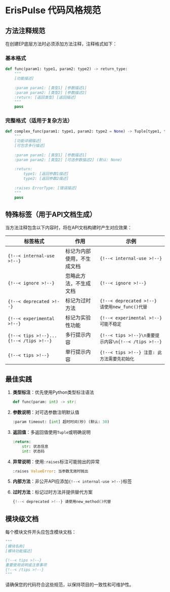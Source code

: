 # ErisPulse 代码风格规范

## 方法注释规范

在创建EP底层方法时必须添加方法注释，注释格式如下：

### 基本格式
```python
def func(param1: type1, param2: type2) -> return_type:
    """
    [功能描述]
    
    :param param1: [类型1] [参数描述1]
    :param param2: [类型2] [参数描述2]
    :return: [返回类型] [返回描述]
    """
    pass
```

### 完整格式（适用于复杂方法）
```python
def complex_func(param1: type1, param2: type2 = None) -> Tuple[type1, type2]:
    """
    [功能详细描述]
    [可包含多行描述]
    
    :param param1: [类型1] [参数描述1]
    :param param2: [类型2] [可选参数描述2] (默认: None)
    
    :return: 
        type1: [返回参数1描述]
        type2: [返回参数2描述]
    
    :raises ErrorType: [错误描述]
    """
    pass
```

## 特殊标签（用于API文档生成）

当方法注释包含以下内容时，将在API文档构建时产生对应效果：

| 标签格式 | 作用 | 示例 |
|---------|------|------|
| `{!--< internal-use >!--}` | 标记为内部使用，不生成文档 | `{!--< internal-use >!--}` |
| `{!--< ignore >!--}` | 忽略此方法，不生成文档 | `{!--< ignore >!--}` |
| `{!--< deprecated >!--}` | 标记为过时方法 | `{!--< deprecated >!--} 请使用new_func()代替` |
| `{!--< experimental >!--}` | 标记为实验性功能 | `{!--< experimental >!--} 可能不稳定` |
| `{!--< tips >!--}...{!--< /tips >!--}` | 多行提示内容 | `{!--< tips >!--}\n重要提示内容\n{!--< /tips >!--}` |
| `{!--< tips >!--}` | 单行提示内容 | `{!--< tips >!--} 注意: 此方法需要先初始化` |

## 最佳实践

1. **类型标注**：优先使用Python类型标注语法
   ```python
   def func(param: int) -> str:
   ```

2. **参数说明**：对可选参数注明默认值
   ```python
   :param timeout: [int] 超时时间(秒) (默认: 30)
   ```

3. **返回值**：多返回值使用`Tuple`或明确说明
   ```python
   :return: 
       str: 状态信息
       int: 状态码
   ```

4. **异常说明**：使用`:raises`标注可能抛出的异常
   ```python
   :raises ValueError: 当参数无效时抛出
   ```

5. **内部方法**：非公开API应添加`{!--< internal-use >!--}`标签

6. **过时方法**：标记过时方法并提供替代方案
   ```python
   {!--< deprecated >!--} 请使用new_method()代替
   ```

## 模块级文档

每个模块文件开头应包含模块文档：
```python
"""
[模块名称]
[模块功能描述]

{!--< tips >!--}
重要使用说明或注意事项
{!--< /tips >!--}
"""
```

请确保您的代码符合这些规范，以保持项目的一致性和可维护性。
